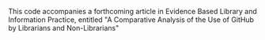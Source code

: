 This code accompanies a forthcoming article in Evidence Based Library and Information Practice, entitled "A Comparative Analysis of the Use of GitHub by Librarians and Non-Librarians"
